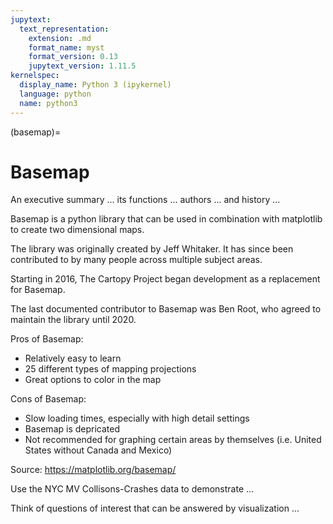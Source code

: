 ```yaml
---
jupytext:
  text_representation:
    extension: .md
    format_name: myst
    format_version: 0.13
    jupytext_version: 1.11.5
kernelspec:
  display_name: Python 3 (ipykernel)
  language: python
  name: python3
---
```


(basemap)=

# Basemap

An executive summary ... its functions ... authors ... and history ...

Basemap is a python library that can be used in combination with matplotlib to create two dimensional maps. 

The library was originally created by Jeff Whitaker. It has since been contributed to by many people across multiple subject areas.

Starting in 2016, The Cartopy Project began development as a replacement for Basemap.

The last documented contributor to Basemap was Ben Root, who agreed to maintain the library until 2020.

Pros of Basemap:
- Relatively easy to learn
- 25 different types of mapping projections
- Great options to color in the map

Cons of Basemap:
- Slow loading times, especially with high detail settings
- Basemap is depricated
- Not recommended for graphing certain areas by themselves (i.e. United States without Canada and Mexico)

Source: https://matplotlib.org/basemap/


Use the NYC MV Collisons-Crashes data to demonstrate ...

Think of questions of interest that can be answered by visualization
...

